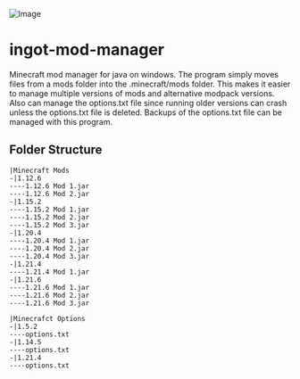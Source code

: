 ![Image](https://github.com/user-attachments/assets/3f200ec4-8347-445c-a4a5-3556370d2875)
# ingot-mod-manager
Minecraft mod manager for java on windows. The program simply moves files from a mods folder into the .minecraft/mods folder. This makes it easier to manage multiple versions of mods and alternative modpack versions. Also can manage the options.txt file since running older versions can crash unless the options.txt file is deleted. Backups of the options.txt file can be managed with this program.

## Folder Structure
```
|Minecraft Mods
-|1.12.6
----1.12.6 Mod 1.jar
----1.12.6 Mod 2.jar
-|1.15.2
----1.15.2 Mod 1.jar
----1.15.2 Mod 2.jar
----1.15.2 Mod 3.jar 
-|1.20.4
----1.20.4 Mod 1.jar
----1.20.4 Mod 2.jar
----1.20.4 Mod 3.jar
-|1.21.4
----1.21.4 Mod 1.jar
-|1.21.6
----1.21.6 Mod 1.jar
----1.21.6 Mod 2.jar
----1.21.6 Mod 3.jar

|Minecrafct Options
-|1.5.2
----options.txt
-|1.14.5
----options.txt
-|1.21.4
----options.txt
```
